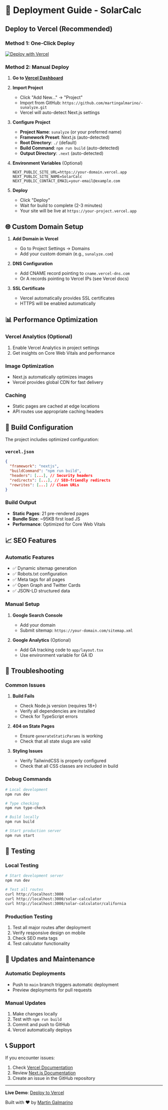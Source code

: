 # 🚀 Deployment Guide - SolarCalc

## Deploy to Vercel (Recommended)

### Method 1: One-Click Deploy
[![Deploy with Vercel](https://vercel.com/button)](https://vercel.com/new/clone?repository-url=https://github.com/martingalmarino/-sunalyze.git)

### Method 2: Manual Deploy

1. **Go to [Vercel Dashboard](https://vercel.com/dashboard)**

2. **Import Project**
   - Click "Add New..." → "Project"
   - Import from GitHub: `https://github.com/martingalmarino/-sunalyze.git`
   - Vercel will auto-detect Next.js settings

3. **Configure Project**
   - **Project Name**: `sunalyze` (or your preferred name)
   - **Framework Preset**: Next.js (auto-detected)
   - **Root Directory**: `./` (default)
   - **Build Command**: `npm run build` (auto-detected)
   - **Output Directory**: `.next` (auto-detected)

4. **Environment Variables** (Optional)
   ```
   NEXT_PUBLIC_SITE_URL=https://your-domain.vercel.app
   NEXT_PUBLIC_SITE_NAME=SolarCalc
   NEXT_PUBLIC_CONTACT_EMAIL=your-email@example.com
   ```

5. **Deploy**
   - Click "Deploy"
   - Wait for build to complete (2-3 minutes)
   - Your site will be live at `https://your-project.vercel.app`

## 🌐 Custom Domain Setup

1. **Add Domain in Vercel**
   - Go to Project Settings → Domains
   - Add your custom domain (e.g., `sunalyze.com`)

2. **DNS Configuration**
   - Add CNAME record pointing to `cname.vercel-dns.com`
   - Or A records pointing to Vercel IPs (see Vercel docs)

3. **SSL Certificate**
   - Vercel automatically provides SSL certificates
   - HTTPS will be enabled automatically

## 📊 Performance Optimization

### Vercel Analytics (Optional)
1. Enable Vercel Analytics in project settings
2. Get insights on Core Web Vitals and performance

### Image Optimization
- Next.js automatically optimizes images
- Vercel provides global CDN for fast delivery

### Caching
- Static pages are cached at edge locations
- API routes use appropriate caching headers

## 🔧 Build Configuration

The project includes optimized configuration:

### `vercel.json`
```json
{
  "framework": "nextjs",
  "buildCommand": "npm run build",
  "headers": [...], // Security headers
  "redirects": [...], // SEO-friendly redirects
  "rewrites": [...] // Clean URLs
}
```

### Build Output
- **Static Pages**: 21 pre-rendered pages
- **Bundle Size**: ~95KB first load JS
- **Performance**: Optimized for Core Web Vitals

## 📈 SEO Features

### Automatic Features
- ✅ Dynamic sitemap generation
- ✅ Robots.txt configuration
- ✅ Meta tags for all pages
- ✅ Open Graph and Twitter Cards
- ✅ JSON-LD structured data

### Manual Setup
1. **Google Search Console**
   - Add your domain
   - Submit sitemap: `https://your-domain.com/sitemap.xml`

2. **Google Analytics** (Optional)
   - Add GA tracking code to `app/layout.tsx`
   - Use environment variable for GA ID

## 🚨 Troubleshooting

### Common Issues

1. **Build Fails**
   - Check Node.js version (requires 18+)
   - Verify all dependencies are installed
   - Check for TypeScript errors

2. **404 on State Pages**
   - Ensure `generateStaticParams` is working
   - Check that all state slugs are valid

3. **Styling Issues**
   - Verify TailwindCSS is properly configured
   - Check that all CSS classes are included in build

### Debug Commands
```bash
# Local development
npm run dev

# Type checking
npm run type-check

# Build locally
npm run build

# Start production server
npm run start
```

## 📱 Testing

### Local Testing
```bash
# Start development server
npm run dev

# Test all routes
curl http://localhost:3000
curl http://localhost:3000/solar-calculator
curl http://localhost:3000/solar-calculator/california
```

### Production Testing
1. Test all major routes after deployment
2. Verify responsive design on mobile
3. Check SEO meta tags
4. Test calculator functionality

## 🔄 Updates and Maintenance

### Automatic Deployments
- Push to `main` branch triggers automatic deployment
- Preview deployments for pull requests

### Manual Updates
1. Make changes locally
2. Test with `npm run build`
3. Commit and push to GitHub
4. Vercel automatically deploys

## 📞 Support

If you encounter issues:
1. Check [Vercel Documentation](https://vercel.com/docs)
2. Review [Next.js Documentation](https://nextjs.org/docs)
3. Create an issue in the GitHub repository

---

**Live Demo**: [Deploy to Vercel](https://vercel.com/new/clone?repository-url=https://github.com/martingalmarino/-sunalyze.git)

Built with ❤️ by [Martin Galmarino](https://github.com/martingalmarino)
